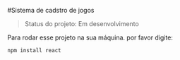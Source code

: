 #Sistema de cadstro de jogos

>  Status do projeto: Em desenvolvimento

Para rodar esse projeto na sua máquina. por favor digite:

```
npm install react
```
